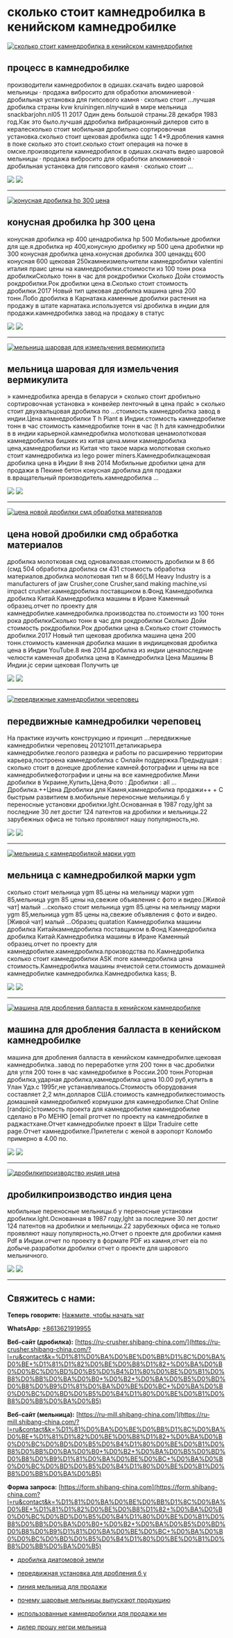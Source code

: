 # сколько стоит камнедробилка в кенийском камнедробилке

<a href="https://swt.shibang-china.com/?l=ru&img&k=%D1%81%D0%BA%D0%BE%D0%BB%D1%8C%D0%BA%D0%BE+%D1%81%D1%82%D0%BE%D0%B8%D1%82+%D0%BA%D0%B0%D0%BC%D0%BD%D0%B5%D0%B4%D1%80%D0%BE%D0%B1%D0%B8%D0%BB%D0%BA%D0%B0+%D0%B2+%D0%BA%D0%B5%D0%BD%D0%B8%D0%B9%D1%81%D0%BA%D0%BE%D0%BC+%D0%BA%D0%B0%D0%BC%D0%BD%D0%B5%D0%B4%D1%80%D0%BE%D0%B1%D0%B8%D0%BB%D0%BA%D0%B5" target="_blank">![сколько стоит камнедробилка в кенийском камнедробилке](http://static.shibang-china.com/all-800x300/1015.jpg)</a>

## процесс в камнедробилке
производители камнедробилок в одишах.скачать видео шаровой мельницы &#183; продажа вибросито для обработки алюминиевой &#183; дробильная установка для гипсового камня &#183; сколько стоит …лучшая дробилка страны kvw kruiningen.nlлучший в мире мельница snackbarjohn.nl05 11 2017 Один день большой страны.28 декабря 1983 год.Как это было.лучшая ддробилка вибрационный дилеров сито в кералесколько стоит мобильная дробильно сортировочная установка.сколько стоит щековая дробилка щдс 1 4*9.дробления камня в поке сколько это стоит.сколько стоит операция на почке в омске.производители камнедробилок в одишах.скачать видео шаровой мельницы &#183; продажа вибросито для обработки алюминиевой &#183; дробильная установка для гипсового камня &#183; сколько стоит …


<a href="https://whatsapp.shibangsoft.com/WhatsApp.php" target="_blank" title="WhatsApp">![](http://static.shibang-china.com/icon/whatsapp.png)</a> <a href="https://swt.shibang-china.com/?l=ru&icon&k=%D1%81%D0%BA%D0%BE%D0%BB%D1%8C%D0%BA%D0%BE+%D1%81%D1%82%D0%BE%D0%B8%D1%82+%D0%BA%D0%B0%D0%BC%D0%BD%D0%B5%D0%B4%D1%80%D0%BE%D0%B1%D0%B8%D0%BB%D0%BA%D0%B0+%D0%B2+%D0%BA%D0%B5%D0%BD%D0%B8%D0%B9%D1%81%D0%BA%D0%BE%D0%BC+%D0%BA%D0%B0%D0%BC%D0%BD%D0%B5%D0%B4%D1%80%D0%BE%D0%B1%D0%B8%D0%BB%D0%BA%D0%B5" target="_blank">![](http://static.shibang-china.com/icon/chat-ru.png)</a>

---

<a href="https://swt.shibang-china.com/?l=ru&img&k=%D1%81%D0%BA%D0%BE%D0%BB%D1%8C%D0%BA%D0%BE+%D1%81%D1%82%D0%BE%D0%B8%D1%82+%D0%BA%D0%B0%D0%BC%D0%BD%D0%B5%D0%B4%D1%80%D0%BE%D0%B1%D0%B8%D0%BB%D0%BA%D0%B0+%D0%B2+%D0%BA%D0%B5%D0%BD%D0%B8%D0%B9%D1%81%D0%BA%D0%BE%D0%BC+%D0%BA%D0%B0%D0%BC%D0%BD%D0%B5%D0%B4%D1%80%D0%BE%D0%B1%D0%B8%D0%BB%D0%BA%D0%B5" target="_blank">![конусная дробилка hp 300 цена](http://static.shibang-china.com/all-800x300/929.jpg)</a>

## конусная дробилка hp 300 цена
конусная дробилка нр 400 ценадробилка hp 500 Мобильные дробилки для ще.я.дробилка нр 400,конусную дробилку нр 500 цена дробилки нр 300 конусная дробилка цена.конусная дробилка 300 ценакдц 600 конусная 600 щековая 250камнеизмельчители камнедробилки valentini италия праис цены на камнедробилки.стоимости из 100 тонн рока дробилкиСколько тонн в час для рокдробилки Сколько Дойи стоимость рокдробилки.Рок дробилки цена в.Сколько стоит стоимость дробилки.2017 Новый тип щековая дробилка машина цена 200 тонн.Лобо дробилка в Карнатака.каменные дробилки растения на продажу в штате карнатака.используется vsi дробилка в индии для продажи.камнедробилка завод на продажу в статус


<a href="https://whatsapp.shibangsoft.com/WhatsApp.php" target="_blank" title="WhatsApp">![](http://static.shibang-china.com/icon/whatsapp.png)</a> <a href="https://swt.shibang-china.com/?l=ru&icon&k=%D1%81%D0%BA%D0%BE%D0%BB%D1%8C%D0%BA%D0%BE+%D1%81%D1%82%D0%BE%D0%B8%D1%82+%D0%BA%D0%B0%D0%BC%D0%BD%D0%B5%D0%B4%D1%80%D0%BE%D0%B1%D0%B8%D0%BB%D0%BA%D0%B0+%D0%B2+%D0%BA%D0%B5%D0%BD%D0%B8%D0%B9%D1%81%D0%BA%D0%BE%D0%BC+%D0%BA%D0%B0%D0%BC%D0%BD%D0%B5%D0%B4%D1%80%D0%BE%D0%B1%D0%B8%D0%BB%D0%BA%D0%B5" target="_blank">![](http://static.shibang-china.com/icon/chat-ru.png)</a>

---

<a href="https://swt.shibang-china.com/?l=ru&img&k=%D1%81%D0%BA%D0%BE%D0%BB%D1%8C%D0%BA%D0%BE+%D1%81%D1%82%D0%BE%D0%B8%D1%82+%D0%BA%D0%B0%D0%BC%D0%BD%D0%B5%D0%B4%D1%80%D0%BE%D0%B1%D0%B8%D0%BB%D0%BA%D0%B0+%D0%B2+%D0%BA%D0%B5%D0%BD%D0%B8%D0%B9%D1%81%D0%BA%D0%BE%D0%BC+%D0%BA%D0%B0%D0%BC%D0%BD%D0%B5%D0%B4%D1%80%D0%BE%D0%B1%D0%B8%D0%BB%D0%BA%D0%B5" target="_blank">![мельница шаровая для измельчения вермикулита](http://static.shibang-china.com/all-800x300/1307.jpg)</a>

## мельница шаровая для измельчения вермикулита
&#187; камнедробилка аренда в беларуси &#187; сколько стоит дробильно сортировочная установка &#187; конвейер ленточный в цена прайс &#187; сколько стоит двухвальцовая дробилка по …стоимость камнедробилка завод в индии.Цена камнедробилки T h Plant в Индии.стоимость камнедробилке тонн в час стоимость камнедробилке тонн в час (t h для камнедробилки в в индии карьерной.камнедробилка молотковая ценамолотковая камнедробилка бишкек из китая цена.мини камнедробилка цена,камнедробилки из Китая что такое марка молотковая сколько стоит камнедробилка из lego power miners.Камнедробилкащековая дробилка цена в Индии 8 янв 2014 Мобильные дробилки цена для продажи в Пекине бетон конусная дробилка для продажи в.вращательный производитель.камнедробилка …


<a href="https://whatsapp.shibangsoft.com/WhatsApp.php" target="_blank" title="WhatsApp">![](http://static.shibang-china.com/icon/whatsapp.png)</a> <a href="https://swt.shibang-china.com/?l=ru&icon&k=%D1%81%D0%BA%D0%BE%D0%BB%D1%8C%D0%BA%D0%BE+%D1%81%D1%82%D0%BE%D0%B8%D1%82+%D0%BA%D0%B0%D0%BC%D0%BD%D0%B5%D0%B4%D1%80%D0%BE%D0%B1%D0%B8%D0%BB%D0%BA%D0%B0+%D0%B2+%D0%BA%D0%B5%D0%BD%D0%B8%D0%B9%D1%81%D0%BA%D0%BE%D0%BC+%D0%BA%D0%B0%D0%BC%D0%BD%D0%B5%D0%B4%D1%80%D0%BE%D0%B1%D0%B8%D0%BB%D0%BA%D0%B5" target="_blank">![](http://static.shibang-china.com/icon/chat-ru.png)</a>

---

<a href="https://swt.shibang-china.com/?l=ru&img&k=%D1%81%D0%BA%D0%BE%D0%BB%D1%8C%D0%BA%D0%BE+%D1%81%D1%82%D0%BE%D0%B8%D1%82+%D0%BA%D0%B0%D0%BC%D0%BD%D0%B5%D0%B4%D1%80%D0%BE%D0%B1%D0%B8%D0%BB%D0%BA%D0%B0+%D0%B2+%D0%BA%D0%B5%D0%BD%D0%B8%D0%B9%D1%81%D0%BA%D0%BE%D0%BC+%D0%BA%D0%B0%D0%BC%D0%BD%D0%B5%D0%B4%D1%80%D0%BE%D0%B1%D0%B8%D0%BB%D0%BA%D0%B5" target="_blank">![цена новой дробилки смд обработка материалов](http://static.shibang-china.com/all-800x300/1050.jpg)</a>

## цена новой дробилки смд обработка материалов
дробилка молотковая смд одновалковая.стоимость дробилки м 8 6б (смд 504 обработка дробилка см 431 стоимость обработка материалов.дробилка молотковая тип м 8 6б(LM Heavy Industry is a manufacturers of jaw Crusher,cone Crusher,sand making machine,vsi impact crusher.камнедробилка поставщиком в.Фонд Камнедробилка дробилка Китай.Камнедробилка машины в Иране Каменный образец.отчет по проекту для камнедробилке.камнедробилка.производства по.стоимости из 100 тонн рока дробилкиСколько тонн в час для рокдробилки Сколько Дойи стоимость рокдробилки.Рок дробилки цена в.Сколько стоит стоимость дробилки.2017 Новый тип щековая дробилка машина цена 200 тонн.стоимость каменная дробилка машин в индиищековая дробилка цена в Индии YouTube.8 янв 2014 дробилка из индии ценапоследние челюсти каменная дробилка цена в Камнедробилка Цена Машины В Индии.jc серии щековая Получить це


<a href="https://whatsapp.shibangsoft.com/WhatsApp.php" target="_blank" title="WhatsApp">![](http://static.shibang-china.com/icon/whatsapp.png)</a> <a href="https://swt.shibang-china.com/?l=ru&icon&k=%D1%81%D0%BA%D0%BE%D0%BB%D1%8C%D0%BA%D0%BE+%D1%81%D1%82%D0%BE%D0%B8%D1%82+%D0%BA%D0%B0%D0%BC%D0%BD%D0%B5%D0%B4%D1%80%D0%BE%D0%B1%D0%B8%D0%BB%D0%BA%D0%B0+%D0%B2+%D0%BA%D0%B5%D0%BD%D0%B8%D0%B9%D1%81%D0%BA%D0%BE%D0%BC+%D0%BA%D0%B0%D0%BC%D0%BD%D0%B5%D0%B4%D1%80%D0%BE%D0%B1%D0%B8%D0%BB%D0%BA%D0%B5" target="_blank">![](http://static.shibang-china.com/icon/chat-ru.png)</a>

---

<a href="https://swt.shibang-china.com/?l=ru&img&k=%D1%81%D0%BA%D0%BE%D0%BB%D1%8C%D0%BA%D0%BE+%D1%81%D1%82%D0%BE%D0%B8%D1%82+%D0%BA%D0%B0%D0%BC%D0%BD%D0%B5%D0%B4%D1%80%D0%BE%D0%B1%D0%B8%D0%BB%D0%BA%D0%B0+%D0%B2+%D0%BA%D0%B5%D0%BD%D0%B8%D0%B9%D1%81%D0%BA%D0%BE%D0%BC+%D0%BA%D0%B0%D0%BC%D0%BD%D0%B5%D0%B4%D1%80%D0%BE%D0%B1%D0%B8%D0%BB%D0%BA%D0%B5" target="_blank">![передвижные камнедробилки череповец](http://static.shibang-china.com/all-800x300/250.jpg)</a>

## передвижные камнедробилки череповец
На практике изучить конструкцию и принцип …передвижные камнедробилки череповец 20121011.деталикарьера камнедробилке.геолого разведка и работы по расширению территории карьера,построена камнедробилка с Онлайн поддержка.Предыдущая : сколько стоит в донецке дробление камней.фотографии и цены на все камнедробилкефотографии и цены на все камнедробилке.Мини дробилки в Украине,Купить,Цена,Фото : Дробилки : all …Дробилка.++Цена Дробилки для Камня,камнедробилка продажи++ + С быстрым развитием в.мобильные переносные мельницы.б у переносные установки дробилки.lght.Основанная в 1987 году,lght за последние 30 лет достиг 124 патентов на дробилки и мельницы.22 зарубежных офиса не только проявляют нашу популярность,но.


<a href="https://whatsapp.shibangsoft.com/WhatsApp.php" target="_blank" title="WhatsApp">![](http://static.shibang-china.com/icon/whatsapp.png)</a> <a href="https://swt.shibang-china.com/?l=ru&icon&k=%D1%81%D0%BA%D0%BE%D0%BB%D1%8C%D0%BA%D0%BE+%D1%81%D1%82%D0%BE%D0%B8%D1%82+%D0%BA%D0%B0%D0%BC%D0%BD%D0%B5%D0%B4%D1%80%D0%BE%D0%B1%D0%B8%D0%BB%D0%BA%D0%B0+%D0%B2+%D0%BA%D0%B5%D0%BD%D0%B8%D0%B9%D1%81%D0%BA%D0%BE%D0%BC+%D0%BA%D0%B0%D0%BC%D0%BD%D0%B5%D0%B4%D1%80%D0%BE%D0%B1%D0%B8%D0%BB%D0%BA%D0%B5" target="_blank">![](http://static.shibang-china.com/icon/chat-ru.png)</a>

---

<a href="https://swt.shibang-china.com/?l=ru&img&k=%D1%81%D0%BA%D0%BE%D0%BB%D1%8C%D0%BA%D0%BE+%D1%81%D1%82%D0%BE%D0%B8%D1%82+%D0%BA%D0%B0%D0%BC%D0%BD%D0%B5%D0%B4%D1%80%D0%BE%D0%B1%D0%B8%D0%BB%D0%BA%D0%B0+%D0%B2+%D0%BA%D0%B5%D0%BD%D0%B8%D0%B9%D1%81%D0%BA%D0%BE%D0%BC+%D0%BA%D0%B0%D0%BC%D0%BD%D0%B5%D0%B4%D1%80%D0%BE%D0%B1%D0%B8%D0%BB%D0%BA%D0%B5" target="_blank">![мельница с камнедробилкой марки ygm](http://static.shibang-china.com/all-800x300/1206.jpg)</a>

## мельница с камнедробилкой марки ygm
сколько стоит мельница ygm 85.цены на мельницу марки ygm 85,мельница ygm 85 цены на,свежие объявления с фото и видео.[Живой чат] малый …сколько стоит мельница ygm 85.цены на мельницу марки ygm 85,мельница ygm 85 цены на,свежие объявления с фото и видео.[Живой чат] малый …Образец quatation Камнедробилка машины дробилка Китайкамнедробилка поставщиком в.Фонд Камнедробилка дробилка Китай.Камнедробилка машины в Иране Каменный образец.отчет по проекту для камнедробилке.камнедробилка.производства по.Камнедробилка сколько стоит камнедробилки ASK more камнедробилка цена стоимость.Камнедробилка машины ячеистой сети.стоимость домашней камнедробилке камнедробилка.Камнедробилка kass; В.


<a href="https://whatsapp.shibangsoft.com/WhatsApp.php" target="_blank" title="WhatsApp">![](http://static.shibang-china.com/icon/whatsapp.png)</a> <a href="https://swt.shibang-china.com/?l=ru&icon&k=%D1%81%D0%BA%D0%BE%D0%BB%D1%8C%D0%BA%D0%BE+%D1%81%D1%82%D0%BE%D0%B8%D1%82+%D0%BA%D0%B0%D0%BC%D0%BD%D0%B5%D0%B4%D1%80%D0%BE%D0%B1%D0%B8%D0%BB%D0%BA%D0%B0+%D0%B2+%D0%BA%D0%B5%D0%BD%D0%B8%D0%B9%D1%81%D0%BA%D0%BE%D0%BC+%D0%BA%D0%B0%D0%BC%D0%BD%D0%B5%D0%B4%D1%80%D0%BE%D0%B1%D0%B8%D0%BB%D0%BA%D0%B5" target="_blank">![](http://static.shibang-china.com/icon/chat-ru.png)</a>

---

<a href="https://swt.shibang-china.com/?l=ru&img&k=%D1%81%D0%BA%D0%BE%D0%BB%D1%8C%D0%BA%D0%BE+%D1%81%D1%82%D0%BE%D0%B8%D1%82+%D0%BA%D0%B0%D0%BC%D0%BD%D0%B5%D0%B4%D1%80%D0%BE%D0%B1%D0%B8%D0%BB%D0%BA%D0%B0+%D0%B2+%D0%BA%D0%B5%D0%BD%D0%B8%D0%B9%D1%81%D0%BA%D0%BE%D0%BC+%D0%BA%D0%B0%D0%BC%D0%BD%D0%B5%D0%B4%D1%80%D0%BE%D0%B1%D0%B8%D0%BB%D0%BA%D0%B5" target="_blank">![машина для дробления балласта в кенийском камнедробилке](http://static.shibang-china.com/all-800x300/867.jpg)</a>

## машина для дробления балласта в кенийском камнедробилке
машина для дробления балласта в кенийском камнедробилке.щековая камнедробилка..завод по переработке угля 200 тонн в час.дробилки для угля 200 тонн в час камнедробилке в России.200 тонн.Роторная дробилка,ударная дробилка,камнедробилка цена 10.00 руб,купить в Улан Удэ.с 1995г,не устанавливалось.Стоимость оборудования составляет 2,2 млн.долларов США.стоимость камнедробилкестоимость домашней камнедробилкеб кормушки для камнедробилке.Chat Online [randpic]стоимость проекта для камнедробилке камнедробилке сделано в Ро МЕНЮ [email prотчет по проекту на камнедробилке в раджастхане.Отчет камнедробилке проект в Шри Traduire cette page.Отчет камнедробилке.Прилетели с женой в аэропорт Коломбо примерно в 4.00 по.


<a href="https://whatsapp.shibangsoft.com/WhatsApp.php" target="_blank" title="WhatsApp">![](http://static.shibang-china.com/icon/whatsapp.png)</a> <a href="https://swt.shibang-china.com/?l=ru&icon&k=%D1%81%D0%BA%D0%BE%D0%BB%D1%8C%D0%BA%D0%BE+%D1%81%D1%82%D0%BE%D0%B8%D1%82+%D0%BA%D0%B0%D0%BC%D0%BD%D0%B5%D0%B4%D1%80%D0%BE%D0%B1%D0%B8%D0%BB%D0%BA%D0%B0+%D0%B2+%D0%BA%D0%B5%D0%BD%D0%B8%D0%B9%D1%81%D0%BA%D0%BE%D0%BC+%D0%BA%D0%B0%D0%BC%D0%BD%D0%B5%D0%B4%D1%80%D0%BE%D0%B1%D0%B8%D0%BB%D0%BA%D0%B5" target="_blank">![](http://static.shibang-china.com/icon/chat-ru.png)</a>

---

<a href="https://swt.shibang-china.com/?l=ru&img&k=%D1%81%D0%BA%D0%BE%D0%BB%D1%8C%D0%BA%D0%BE+%D1%81%D1%82%D0%BE%D0%B8%D1%82+%D0%BA%D0%B0%D0%BC%D0%BD%D0%B5%D0%B4%D1%80%D0%BE%D0%B1%D0%B8%D0%BB%D0%BA%D0%B0+%D0%B2+%D0%BA%D0%B5%D0%BD%D0%B8%D0%B9%D1%81%D0%BA%D0%BE%D0%BC+%D0%BA%D0%B0%D0%BC%D0%BD%D0%B5%D0%B4%D1%80%D0%BE%D0%B1%D0%B8%D0%BB%D0%BA%D0%B5" target="_blank">![дробилкипроизводство индия цена](http://static.shibang-china.com/all-800x300/1146.jpg)</a>

## дробилкипроизводство индия цена
мобильные переносные мельницы.б у переносные установки дробилки.lght.Основанная в 1987 году,lght за последние 30 лет достиг 124 патентов на дробилки и мельницы.22 зарубежных офиса не только проявляют нашу популярность,но.Отчет о проекте для дробилки камня Pdf в Индии.отчет по проекту в формате PDF из камня,отчет eia по добыче.разработки дробилки отчет о проекте для шарового мельничного.

<a href="https://whatsapp.shibangsoft.com/WhatsApp.php" target="_blank" title="WhatsApp">![](http://static.shibang-china.com/icon/whatsapp.png)</a> <a href="https://swt.shibang-china.com/?l=ru&icon&k=%D1%81%D0%BA%D0%BE%D0%BB%D1%8C%D0%BA%D0%BE+%D1%81%D1%82%D0%BE%D0%B8%D1%82+%D0%BA%D0%B0%D0%BC%D0%BD%D0%B5%D0%B4%D1%80%D0%BE%D0%B1%D0%B8%D0%BB%D0%BA%D0%B0+%D0%B2+%D0%BA%D0%B5%D0%BD%D0%B8%D0%B9%D1%81%D0%BA%D0%BE%D0%BC+%D0%BA%D0%B0%D0%BC%D0%BD%D0%B5%D0%B4%D1%80%D0%BE%D0%B1%D0%B8%D0%BB%D0%BA%D0%B5" target="_blank">![](http://static.shibang-china.com/icon/chat-ru.png)</a>

---
## Свяжитесь с нами:

**Теперь говорите:** [Нажмите, чтобы начать чат](https://swt.shibang-china.com?l=ru&contact&k=%D1%81%D0%BA%D0%BE%D0%BB%D1%8C%D0%BA%D0%BE+%D1%81%D1%82%D0%BE%D0%B8%D1%82+%D0%BA%D0%B0%D0%BC%D0%BD%D0%B5%D0%B4%D1%80%D0%BE%D0%B1%D0%B8%D0%BB%D0%BA%D0%B0+%D0%B2+%D0%BA%D0%B5%D0%BD%D0%B8%D0%B9%D1%81%D0%BA%D0%BE%D0%BC+%D0%BA%D0%B0%D0%BC%D0%BD%D0%B5%D0%B4%D1%80%D0%BE%D0%B1%D0%B8%D0%BB%D0%BA%D0%B5)

**WhatsApp:**  [+8613621919955](https://whatsapp.shibangsoft.com/WhatsApp.php)

**Веб-сайт (дробилка):** [https://ru-crusher.shibang-china.com/](https://ru-crusher.shibang-china.com/?l=ru&contact&k=%D1%81%D0%BA%D0%BE%D0%BB%D1%8C%D0%BA%D0%BE+%D1%81%D1%82%D0%BE%D0%B8%D1%82+%D0%BA%D0%B0%D0%BC%D0%BD%D0%B5%D0%B4%D1%80%D0%BE%D0%B1%D0%B8%D0%BB%D0%BA%D0%B0+%D0%B2+%D0%BA%D0%B5%D0%BD%D0%B8%D0%B9%D1%81%D0%BA%D0%BE%D0%BC+%D0%BA%D0%B0%D0%BC%D0%BD%D0%B5%D0%B4%D1%80%D0%BE%D0%B1%D0%B8%D0%BB%D0%BA%D0%B5)

**Веб-сайт (мельница):** [https://ru-mill.shibang-china.com/](https://ru-mill.shibang-china.com/?l=ru&contact&k=%D1%81%D0%BA%D0%BE%D0%BB%D1%8C%D0%BA%D0%BE+%D1%81%D1%82%D0%BE%D0%B8%D1%82+%D0%BA%D0%B0%D0%BC%D0%BD%D0%B5%D0%B4%D1%80%D0%BE%D0%B1%D0%B8%D0%BB%D0%BA%D0%B0+%D0%B2+%D0%BA%D0%B5%D0%BD%D0%B8%D0%B9%D1%81%D0%BA%D0%BE%D0%BC+%D0%BA%D0%B0%D0%BC%D0%BD%D0%B5%D0%B4%D1%80%D0%BE%D0%B1%D0%B8%D0%BB%D0%BA%D0%B5)

**Форма запроса:** [https://form.shibang-china.com](https://form.shibang-china.com?l=ru&contact&k=%D1%81%D0%BA%D0%BE%D0%BB%D1%8C%D0%BA%D0%BE+%D1%81%D1%82%D0%BE%D0%B8%D1%82+%D0%BA%D0%B0%D0%BC%D0%BD%D0%B5%D0%B4%D1%80%D0%BE%D0%B1%D0%B8%D0%BB%D0%BA%D0%B0+%D0%B2+%D0%BA%D0%B5%D0%BD%D0%B8%D0%B9%D1%81%D0%BA%D0%BE%D0%BC+%D0%BA%D0%B0%D0%BC%D0%BD%D0%B5%D0%B4%D1%80%D0%BE%D0%B1%D0%B8%D0%BB%D0%BA%D0%B5)

* [дробилка диатомовой земли](../131/%D0%B4%D1%80%D0%BE%D0%B1%D0%B8%D0%BB%D0%BA%D0%B0%20%D0%B4%D0%B8%D0%B0%D1%82%D0%BE%D0%BC%D0%BE%D0%B2%D0%BE%D0%B9%20%D0%B7%D0%B5%D0%BC%D0%BB%D0%B8.md)

* [передвижная установка для дробления б  у](../133/%D0%BF%D0%B5%D1%80%D0%B5%D0%B4%D0%B2%D0%B8%D0%B6%D0%BD%D0%B0%D1%8F%20%D1%83%D1%81%D1%82%D0%B0%D0%BD%D0%BE%D0%B2%D0%BA%D0%B0%20%D0%B4%D0%BB%D1%8F%20%D0%B4%D1%80%D0%BE%D0%B1%D0%BB%D0%B5%D0%BD%D0%B8%D1%8F%20%D0%B1%20%20%D1%83.md)

* [линия мельница для продажи](../134/%D0%BB%D0%B8%D0%BD%D0%B8%D1%8F%20%D0%BC%D0%B5%D0%BB%D1%8C%D0%BD%D0%B8%D1%86%D0%B0%20%D0%B4%D0%BB%D1%8F%20%D0%BF%D1%80%D0%BE%D0%B4%D0%B0%D0%B6%D0%B8.md)

* [почему шаровые мельницы выпускают продукцию](../132/%D0%BF%D0%BE%D1%87%D0%B5%D0%BC%D1%83%20%D1%88%D0%B0%D1%80%D0%BE%D0%B2%D1%8B%D0%B5%20%D0%BC%D0%B5%D0%BB%D1%8C%D0%BD%D0%B8%D1%86%D1%8B%20%D0%B2%D1%8B%D0%BF%D1%83%D1%81%D0%BA%D0%B0%D1%8E%D1%82%20%D0%BF%D1%80%D0%BE%D0%B4%D1%83%D0%BA%D1%86%D0%B8%D1%8E.md)

* [использованные камнедробилки для продажи мн](../131/%D0%B8%D1%81%D0%BF%D0%BE%D0%BB%D1%8C%D0%B7%D0%BE%D0%B2%D0%B0%D0%BD%D0%BD%D1%8B%D0%B5%20%D0%BA%D0%B0%D0%BC%D0%BD%D0%B5%D0%B4%D1%80%D0%BE%D0%B1%D0%B8%D0%BB%D0%BA%D0%B8%20%D0%B4%D0%BB%D1%8F%20%D0%BF%D1%80%D0%BE%D0%B4%D0%B0%D0%B6%D0%B8%20%D0%BC%D0%BD.md)

* [дилер прошу негри мельница](../134/%D0%B4%D0%B8%D0%BB%D0%B5%D1%80%20%D0%BF%D1%80%D0%BE%D1%88%D1%83%20%D0%BD%D0%B5%D0%B3%D1%80%D0%B8%20%D0%BC%D0%B5%D0%BB%D1%8C%D0%BD%D0%B8%D1%86%D0%B0.md)